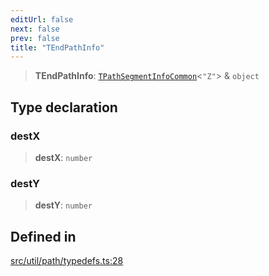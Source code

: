 ```yaml
---
editUrl: false
next: false
prev: false
title: "TEndPathInfo"
---
```


> **TEndPathInfo**: [`TPathSegmentInfoCommon`](/api/namespaces/util/type-aliases/tpathsegmentinfocommon/)\<`"Z"`\> & `object`

## Type declaration

### destX

> **destX**: `number`

### destY

> **destY**: `number`

## Defined in

[src/util/path/typedefs.ts:28](https://github.com/fabricjs/fabric.js/blob/c093e29e73123dafcfa091ff4d5e04e690bb796e/src/util/path/typedefs.ts#L28)
